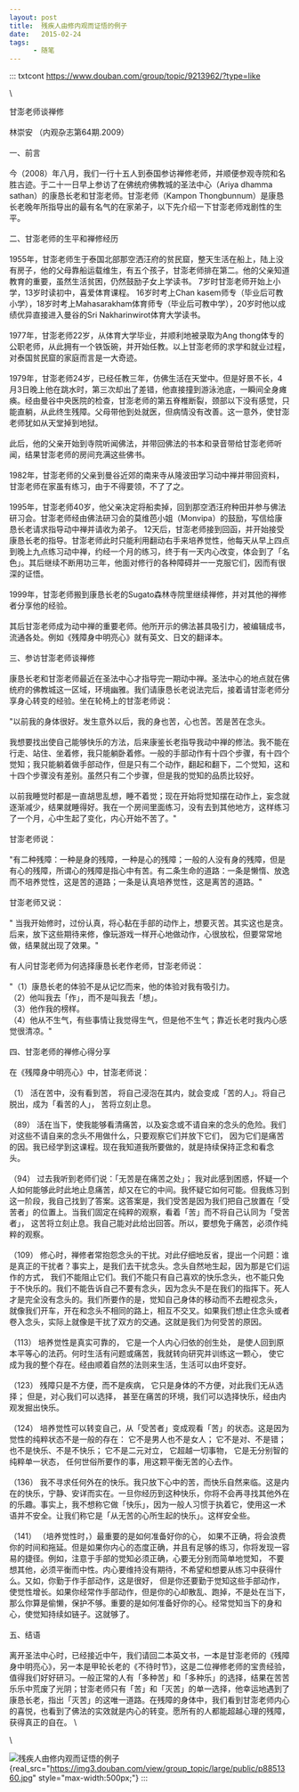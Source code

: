 ```yaml
---
layout: post
title:  残疾人由修内观而证悟的例子
date:   2015-02-24
tags:
      - 随笔
---
```

::: txtcont
https://www.douban.com/group/topic/9213962/?type=like

\

甘澎老师谈禅修 \
\
林崇安 （内观杂志第64期.2009） \
\
一、前言 \
\
今（2008）年八月，我们一行十五人到泰国参访禅修老师，并顺便参观寺院和名胜古迹。于二十一日早上参访了在佛统府佛教城的圣法中心（Ariya
dhamma sathan）的康恳长老和甘澎老师。甘澎老师（Kampon
Thongbunnum）是康恳长老晚年所指导出的最有名气的在家弟子，以下先介绍一下甘澎老师戏剧性的生平。 \
\
二、甘澎老师的生平和禅修经历 \
\
1955年，甘澎老师生于泰国北部那空洒汪府的贫民窟，整天生活在船上，陆上没有房子，他的父母靠船运载维生，有五个孩子，甘澎老师排在第二。他的父亲知道教育的重要，虽然生活贫困，仍然鼓励子女上学读书。
7岁时甘澎老师开始上小学，13岁时读初中，喜爱体育课程。 16岁时考上Chan
kasem师专（毕业后可教小学），18岁时考上Mahasarakham体育师专（毕业后可教中学），20岁时他以成绩优异直接进入曼谷的Sri
Nakharinwirot体育大学读书。 \
\
1977年，甘澎老师22岁，从体育大学毕业，并顺利地被录取为Ang
thong体专的公职老师，从此拥有一个铁饭碗，并开始任教。以上甘澎老师的求学和就业过程，对泰国贫民窟的家庭而言是一大奇迹。 \
\
1979年，甘澎老师24岁，已经任教三年，仿佛生活在天堂中。但是好景不长，4月3日晚上他在跳水时，第三次却出了差错，他直接撞到游泳池底，一瞬间全身瘫痪。经由曼谷中央医院的检查，甘澎老师的第五脊椎断裂，颈部以下没有感觉，只能直躺，从此终生残障。父母带他到处就医，但病情没有改善。这一意外，使甘澎老师犹如从天堂掉到地狱。 \
\
此后，他的父亲开始到寺院听闻佛法，并带回佛法的书本和录音带给甘澎老师听闻，结果甘澎老师的房间充满这些佛书。 \
\
1982年，甘澎老师的父亲到曼谷近郊的南来寺从隆波田学习动中禅并带回资料，甘澎老师在家虽有练习，由于不得要领，不了了之。 \
\
1995年，甘澎老师40岁，他父亲决定将船卖掉，回到那空洒汪府种田并参与佛法研习会。甘澎老师经由佛法研习会的莫维芭小姐（Monvipa）的鼓励，写信给康恳长老请求指导动中禅并请收为弟子。
12天后，甘澎老师接到回函，并开始接受康恳长老的指导。甘澎老师此时只能利用翻动右手来培养觉性，他每天从早上四点到晚上九点练习动中禅，约经一个月的练习，终于有一天内心改变，体会到了「名色」。其后继续不断用功三年，他面对修行的各种障碍并一一克服它们，因而有很深的证悟。 \
\
1999年，甘澎老师搬到康恳长老的Sugato森林寺院里继续禅修，并对其他的禅修者分享他的经验。 \
\
其后甘澎老师成为动中禅的重要老师。他所开示的佛法甚具吸引力，被编辑成书，流通各处。例如《残障身中明亮心》就有英文、日文的翻译本。 \
\
三、参访甘澎老师谈禅修 \
\
康恳长老和甘澎老师最近在圣法中心才指导完一期动中禅。圣法中心的地点就在佛统府的佛教城这一区域，环境幽雅。我们请康恳长老说法完后，接着请甘澎老师分享身心转变的经验。坐在轮椅上的甘澎老师说： \
\
"以前我的身体很好。发生意外以后，我的身也苦，心也苦。苦是苦在念头。 \
\
我想要找出使自己能够快乐的方法，后来康鉴长老指导我动中禅的修法。我不能在行走、站住、坐着修，我只能躺卧着修。一般的手部动作有十四个步骤，有十四个觉知；我只能躺着做手部动作，但是只有二个动作，翻起和翻下，二个觉知，这和十四个步骤没有差别。虽然只有二个步骤，但是我的觉知的品质比较好。 \
\
以前我睡觉时都是一直胡思乱想，睡不着觉；现在开始将觉知摆在动作上，妄念就逐渐减少，结果就睡得好。我在一个房间里面练习，没有去到其他地方，这样练习了一个月，心中生起了变化，内心开始不苦了。" \
\
甘澎老师说： \
\
"有二种残障：一种是身的残障，一种是心的残障；一般的人没有身的残障，但是有心的残障，所谓心的残障是指心中有苦。有二条生命的道路：一条是懒惰、放逸而不培养觉性，这是苦的道路；一条是认真培养觉性，这是离苦的道路。" \
\
甘澎老师又说： \
\
"
当我开始修时，过份认真，将心黏在手部的动作上，想要灭苦。其实这也是贪。后来，放下这些期待来修，像玩游戏一样开心地做动作，心很放松，但要常常地做，结果就出现了效果。" \
\
有人问甘澎老师为何选择康恳长老作老师，甘澎老师说： \
\
"（1）康恳长老的体验不是从记忆而来，他的体验对我有吸引力。 \
（2）他叫我去「作」，而不是叫我去「想」。 \
（3）他作我的榜样。 \
（4）他从不生气，有些事情让我觉得生气，但是他不生气；靠近长老时我内心感觉很清凉。" \
\
四、甘澎老师的禅修心得分享 \
\
在《残障身中明亮心》中，甘澎老师说： \
\
（1） 活在苦中，没有看到苦，
将自己浸泡在其内，就会变成「苦的人」。将自己脱出，成为「看苦的人」，
苦将立刻止息。 \
\
（89）
活在当下，使我能够看清痛苦，以及妄念或不请自来的念头的危险。我们对这些不请自来的念头不用做什么，只要观察它们并放下它们，
因为它们是痛苦的因。我已经学到这课程。现在我知道我所要做的，就是持续保持正念和看念头。 \
\
（94） 过去我听到老师们说：「无苦是在痛苦之处」；
我对此感到困惑，怀疑一个人如何能够此时此地止息痛苦，却又在它的中间。我怀疑它如何可能。但我练习到这一阶段，我自己找到了答案。这答案是，我们受苦是因为我们把自己放置在「受苦者」的位置上。当我们固定在纯粹的观察，看着「苦」而不将自己认同为「受苦者」，
这苦将立刻止息。我自己能对此给出回答。所以，要想免于痛苦，必须作纯粹的观察。 \
\
（109）
修心时，禅修者常抱怨念头的干扰。对此仔细地反省，提出一个问题：谁是真正的干扰者？事实上，是我们去干扰念头。念头自然地生起，因为那是它们运作的方式，
我们不能阻止它们。我们不能只有自己喜欢的快乐念头，也不能只免于不快乐的。我们不能告诉自己不要有念头，因为念头不是在我们的指挥下。死人才是完全没有念头的。我们所要作的是，觉知自己身体的移动而不去瞪视念头，
就像我们开车，开在和念头不相同的路上，相互不交叉。如果我们想止住念头或者卷入念头，实际上就像是干扰了双方的交通。这就是我们为何受苦的原因。 \
\
（113） 培养觉性是真实可靠的， 它是一个人内心归依的创生处，
是使人回到原本平等心的法药。何时生活有问题或痛苦，我就转向研究并训练这一颗心，
使它成为我的整个存在。经由顺着自然的法则来生活，生活可以由坏变好。 \
\
（123） 残障只是不方便，而不是疾病，
它只是身体的不方便，对此我们无从选择； 但是，对心我们可以选择，
甚至在痛苦的环境，我们可以选择快乐，经由内观发掘出快乐。 \
\
（124）
培养觉性可以转变自己，从「受苦者」变成观看「苦」的状态。这是因为觉性的纯粹状态不是一般的存在：
它不是男人也不是女人； 它不是对、不是错； 也不是快乐、不是不快乐；
它不是二元对立， 它超越一切事物， 它是无分别智的纯粹单一状态，
任何世俗所要作的事，用这颗平衡无苦的心去作。 \
\
（136）
我不寻求任何外在的快乐。我只放下心中的苦，而快乐自然来临。这是内在的快乐，宁静、安详而实在。一旦你经历到这种快乐，你将不会再寻找其他外在的乐趣。事实上，我不想称它做「快乐」，因为一般人习惯于执着它，使用这一术语并不安全。让我们称它是「从无苦的心所生起的快乐」。这样安全些。 \
\
（141） （培养觉性时，）最重要的是如何准备好你的心，
如果不正确，将会浪费你的时间和拖延。但是如果你内心的态度正确，并且有足够的练习，你将发现一容易的捷径。例如，注意于手部的觉知必须正确，心要无分别而简单地觉知，
不要想其他，必须平衡而中性。内心要维持没有期待，不希望和想要从练习中获得什么。又如，你勤于作手部动作，这是很好，
但是你还要勤于觉知这些手部动作，使觉性增长。如果你经常作手部动作，但是你的心却散乱、跑掉，不是处在当下，
那么你算是偷懒，保护不够。重要的是如何准备好你的心。经常觉知当下的身和心，使觉知持续如链子。这就够了。 \
\
五、结语 \
\
离开圣法中心时，已经接近中午，我们请回二本英文书，一本是甘澎老师的《残障身中明亮心》，另一本是甲轮长老的《不待时节》，这是二位禅修老师的宝贵经验，值得我们好好研习。一般正常的人有「多种苦」和「多种乐」的选择，结果在苦苦乐乐中荒废了光阴；甘澎老师只有「苦」和「灭苦」的单一选择，他幸运地遇到了康恳长老，指出「灭苦」的这唯一道路。在残障的身体中，我们看到甘澎老师内心的喜悦，也看到了佛法的实效就是内心的转变。愿所有的人都能超越心理的残障，获得真正的自在。 \

\

![残疾人由修内观而证悟的例子](https://simg.sinajs.cn/blog7style/images/common/sg_trans.gif "残疾人由修内观而证悟的例子"){real_src="https://img3.douban.com/view/group_topic/large/public/p8851360.jpg"
style="max-width:500px;"}
:::
